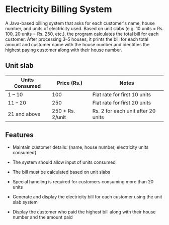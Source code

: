 # Electricity Billing System
 
 A Java-based billing system that asks for each customer's name, house number, and units of electricity used. Based on  unit slabs (e.g. 10 units = Rs. 100, 20 units = Rs. 250, etc.), the program calculates the total bill for each customer. After processing 3–5 houses, it prints the bill for each total amount and customer name with the house number and identifies the highest paying customer along with their house number.


## Unit slab
| Units Consumed      | Price (Rs.)         | Notes                              |
|---------------------|---------------------|-------------------------------------|
| 1 – 10              | 100                 | Flat rate for first 10 units       |
| 11 – 20             | 250                 | Flat rate for first 20 units       |
| 21 and above        | 250 + Rs. 2/unit    | Rs. 2 for each unit after 20 units |

## Features

- Maintain customer details: {name, house number, electricity units consumed}

- The system should allow input of units consumed

- The bill must be calculated based on unit slabs

- Special handling is required for customers consuming more than 20 units

- Generate and display the electricity bill for each customer using the unit slab system

- Display the customer who paid the highest bill along with their house number and the amount paid
